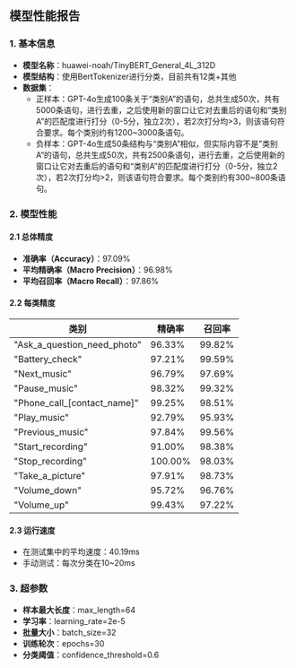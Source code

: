 ## 模型性能报告

### 1. 基本信息

- **模型名称**：huawei-noah/TinyBERT_General_4L_312D
- **模型结构**：使用BertTokenizer进行分类，目前共有12类+其他
- **数据集**：
  - 正样本：GPT-4o生成100条关于“类别A”的语句，总共生成50次，共有5000条语句，进行去重，之后使用新的窗口让它对去重后的语句和“类别A”的匹配度进行打分（0-5分，独立2次），若2次打分均>3，则该语句符合要求。每个类别约有1200~3000条语句。
  - 负样本：GPT-4o生成50条结构与“类别A”相似，但实际内容不是”类别A“的语句，总共生成50次，共有2500条语句，进行去重，之后使用新的窗口让它对去重后的语句和“类别A”的匹配度进行打分（0-5分，独立2次），若2次打分均>2，则该语句符合要求。每个类别约有300~800条语句。


### 2. 模型性能

#### 2.1 总体精度

- **准确率（Accuracy）**：97.09%
- **平均精确率（Macro Precision）**：96.98%
- **平均召回率（Macro Recall）**：97.86%

#### 2.2 每类精度

| 类别                          | 精确率     | 召回率    |
|-----------------------------|---------|--------|
| "Ask_a_question_need_photo" | 96.33%  | 99.82% |
| "Battery_check"             | 97.21%  | 99.59% |
| "Next_music"                | 96.79%  | 97.69% |
| "Pause_music"               | 98.32%  | 99.32% |
| "Phone_call_[contact_name]" | 99.25%  | 98.51% |
| "Play_music"                | 92.79%  | 95.93% |
| "Previous_music"            | 97.84%  | 99.56% |
| "Start_recording"           | 91.00%  | 98.38% |
| "Stop_recording"            | 100.00% | 98.03% |
| "Take_a_picture"            | 97.91%  | 98.73% |
| "Volume_down"               | 95.72%  | 96.76% |
| "Volume_up"                 | 99.43%  | 97.22% |

#### 2.3 运行速度

- 在测试集中的平均速度：40.19ms
- 手动测试：每次分类在10~20ms


### 3. 超参数

- **样本最大长度**：max_length=64
- **学习率**：learning_rate=2e-5
- **批量大小**：batch_size=32
- **训练轮次**：epochs=30
- **分类阈值**：confidence_threshold=0.6
